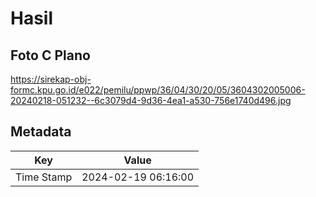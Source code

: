 # Hasil

## Foto C Plano

https://sirekap-obj-formc.kpu.go.id/e022/pemilu/ppwp/36/04/30/20/05/3604302005006-20240218-051232--6c3079d4-9d36-4ea1-a530-756e1740d496.jpg


## Metadata

| Key        | Value               |
| ---------- | ------------------- |
| Time Stamp | 2024-02-19 06:16:00 |



